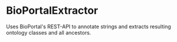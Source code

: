 # BioPortalExtractor
Uses BioPortal's REST-API to annotate strings and extracts resulting ontology classes and all ancestors.
